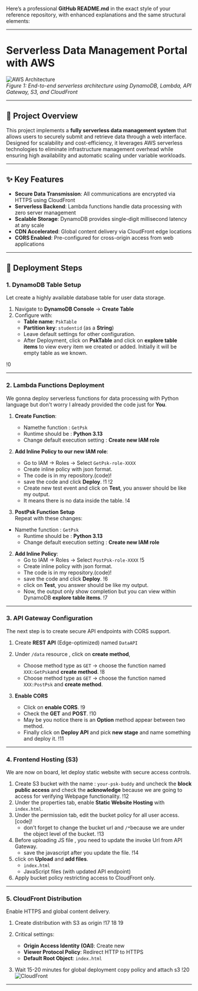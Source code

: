 Here’s a professional **GitHub README.md** in the exact style of your reference repository, with enhanced explanations and the same structural elements:

---

# **Serverless Data Management Portal with AWS**  
![AWS Architecture](assets/architecture.png)  
*Figure 1: End-to-end serverless architecture using DynamoDB, Lambda, API Gateway, S3, and CloudFront*

---


## 🌟 **Project Overview**  
This project implements a **fully serverless data management system** that allows users to securely submit and retrieve data through a web interface. Designed for scalability and cost-efficiency, it leverages AWS serverless technologies to eliminate infrastructure management overhead while ensuring high availability and automatic scaling under variable workloads.  

---

## ✨ **Key Features**  
- **Secure Data Transmission**: All communications are encrypted via HTTPS using CloudFront  
- **Serverless Backend**: Lambda functions handle data processing with zero server management  
- **Scalable Storage**: DynamoDB provides single-digit millisecond latency at any scale  
- **CDN Accelerated**: Global content delivery via CloudFront edge locations  
- **CORS Enabled**: Pre-configured for cross-origin access from web applications  

---

## 🚀 **Deployment Steps**  

### **1. DynamoDB Table Setup**  
Let create a highly available database table for user data storage.  
1. Navigate to **DynamoDB Console** → **Create Table**  
2. Configure with:  
   - **Table name**: `PskTable`  
   - **Partition key**: `studentid` (as a **String**)
   - Leave default settings for other configuration.
   - After Deployment, click on **PskTable** and click on **explore table items** to view every item we created or added. Initially it will be empty table as we known.

!0 

---

### **2. Lambda Functions Deployment**  
We gonna deploy serverless functions for data processing with Python language but don't worry I already provided the code just for **You**.  
  
1. **Create Function**:  
   - Namethe function : `GetPsk` 
   - Runtime should be : **Python 3.13**    
   - Change default execution setting : **Create new IAM role** 

2. **Add Inline Policy to our new IAM role**:  
   - Go to IAM → Roles → Select `GetPsk-role-XXXX`  
   - Create inline policy with json format.
   - The code is in my repository.(code)!
   - save the code and click **Deploy**.
!1
!2  
   - Create new test event and click on **Test**, you answer should be like my output.
   - It means there is no data inside the table.
!4

3. **PostPsk Function Setup**  
Repeat with these changes:  
 - Namethe function : `GetPsk` 
   - Runtime should be : **Python 3.13**    
   - Change default execution setting : **Create new IAM role** 

2. **Add Inline Policy**:  
   - Go to IAM → Roles → Select `PostPsk-role-XXXX`
!5
   - Create inline policy with json format.
   - The code is in my repository.(code)!
   - save the code and click **Deploy**.
!6
   - click on **Test**, you answer should be like my output.
   - Now, the output only show completion but you can view within DynamoDB **explore table items**.
!7

---

### **3. API Gateway Configuration**  
The next step is to create secure API endpoints with CORS support.  
1. Create **REST API** (Edge-optimized) named `DataAPI`  
2. Under `/data` resource , click on **create method**,  
   - Choose method type as `GET` → choose the function named `XXX:GetPsk`and **create method**.
!8 
   - Choose method type as `GET` → choose the function named `XXX:PostPsk` and **create method**.

3. **Enable CORS**
   - Click on **enable CORS**.
!9
   - Check the **GET** and **POST**.
!10
   - May be you notice there is an **Option** method appear between two method.
   - Finally click on **Deploy API** and pick **new stage** and name something and deploy it. 
!11

---

### **4. Frontend Hosting (S3)**  
We are now on board, let deploy static website with secure access controls.  
1. Create S3 bucket with the name : `your-psk-buddy` and uncheck the **block public access** and check the **acknowledge** because we are going to access for verifying Webpage functionality.
!12 
3. Under the properties tab, enable **Static Website Hosting** with `index.html`.
4. Under the permission tab, edit the bucket policy for all user access.[code]!
   - don't forget to change the bucket url and `/*`because we are under the object level of the bucket.
!13
5. Before uploading JS file , you need to update the invoke Url from API Gateway.
   - save the javascript after you update the file.
!14
7. click on **Upload** and **add files**.
   - `index.html`  
   - JavaScript files (with updated API endpoint)  
8. Apply bucket policy restricting access to CloudFront only.  

---

### **5. CloudFront Distribution**  
Enable HTTPS and global content delivery.  
1. Create distribution with S3 as origin
!17 18 19
   
3. Critical settings:  
   - **Origin Access Identity (OAI)**: Create new  
   - **Viewer Protocol Policy**: Redirect HTTP to HTTPS  
   - **Default Root Object**: `index.html`  
4. Wait 15-20 minutes for global deployment
   copy policy and attach s3 
!20
![CloudFront](assets/cloudfront-distro.png)  

---
